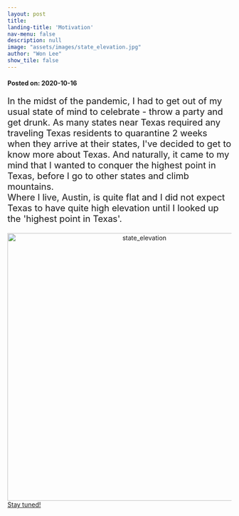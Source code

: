 ```yaml
---
layout: post
title: 
landing-title: 'Motivation'
nav-menu: false
description: null
image: "assets/images/state_elevation.jpg"
author: "Won Lee"
show_tile: false
---
```

<head>
<style>
p {
  font-size: 20px;
}
</style>
</head>
<body>
<!-- One -->
<section id="one">
	<div class="inner">
    <h4>Posted on: 2020-10-16</h4>
    <p> In the midst of the pandemic, I had to get out of my usual state of mind to celebrate - throw a party and get drunk. As many states near Texas required any traveling Texas residents to quarantine 2 weeks when they arrive at their states, I've decided to get to know more about Texas. And naturally, it came to my mind that I wanted to conquer the highest point in Texas, before I go to other states and climb mountains. <br />
    Where I live, Austin, is quite flat and I did not expect Texas to have quite high elevation until I looked up the 'highest point in Texas'. </p>
    <div>
    <a href="https://plotly.com/~elainewonlee/1/?share_key=vzfIPRtcG2o2oraXTAHepr" target="_blank" title="state_elevation" style="display: block; text-align: center;"><img src="https://plotly.com/~elainewonlee/1.png?share_key=vzfIPRtcG2o2oraXTAHepr" alt="state_elevation" style="max-width: 100%;width: 600px;"  width="600" onerror="this.onerror=null;this.src='https://plotly.com/404.png';" /></a>
    <script data-plotly="elainewonlee:1" sharekey-plotly="vzfIPRtcG2o2oraXTAHepr" src="https://plotly.com/embed.js" async></script>
    </div>
    <a href="03_uspark.html" class="button big">Stay tuned!</a>